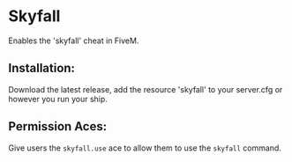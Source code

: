 # Skyfall
Enables the 'skyfall' cheat in FiveM.

## Installation:

Download the latest release, add the resource 'skyfall' to your server.cfg or however you run your ship.

## Permission Aces:

Give users the `skyfall.use` ace to allow them to use the `skyfall` command.

